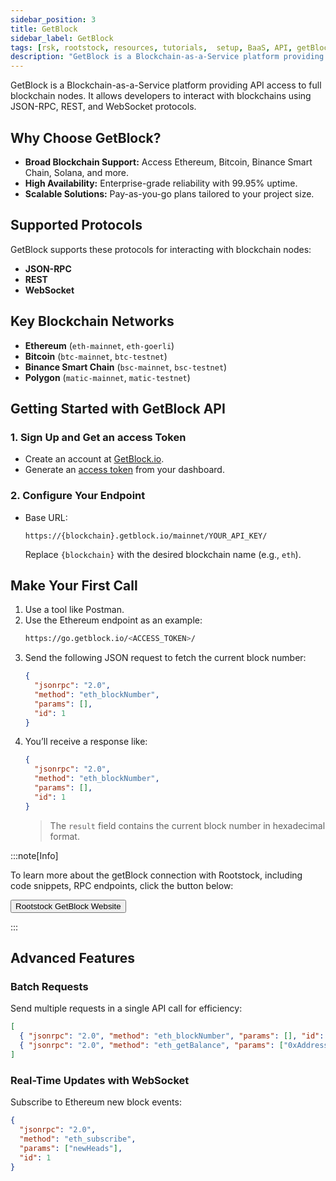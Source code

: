 ```yaml
---
sidebar_position: 3
title: GetBlock
sidebar_label: GetBlock
tags: [rsk, rootstock, resources, tutorials,  setup, BaaS, API, getBlock]
description: "GetBlock is a Blockchain-as-a-Service platform providing API access to full blockchain nodes. It allows developers to interact with blockchains using JSON-RPC, REST, and WebSocket protocols. "
---
```


GetBlock is a Blockchain-as-a-Service platform providing API access to full blockchain nodes. It allows developers to interact with blockchains using JSON-RPC, REST, and WebSocket protocols.  

## Why Choose GetBlock?  
- **Broad Blockchain Support:** Access Ethereum, Bitcoin, Binance Smart Chain, Solana, and more.  
- **High Availability:** Enterprise-grade reliability with 99.95% uptime.  
- **Scalable Solutions:** Pay-as-you-go plans tailored to your project size.  


## Supported Protocols  
GetBlock supports these protocols for interacting with blockchain nodes:  
- **JSON-RPC**  
- **REST**  
- **WebSocket**  

## Key Blockchain Networks  
- **Ethereum** (`eth-mainnet`, `eth-goerli`)  
- **Bitcoin** (`btc-mainnet`, `btc-testnet`)  
- **Binance Smart Chain** (`bsc-mainnet`, `bsc-testnet`)  
- **Polygon** (`matic-mainnet`, `matic-testnet`)  


## **Getting Started with GetBlock API**  

### 1. Sign Up and Get an access Token  
- Create an account at [GetBlock.io](https://getblock.io).  
- Generate an [access token](https://getblock.io/docs/get-started/auth-with-access-token/) from your dashboard.  

### 2. Configure Your Endpoint  
- Base URL:  
  ```
  https://{blockchain}.getblock.io/mainnet/YOUR_API_KEY/
  ```  
  Replace `{blockchain}` with the desired blockchain name (e.g., `eth`).


## **Make Your First Call**  

1. Use a tool like Postman.  
2. Use the Ethereum endpoint as an example:  
   ```bash
   https://go.getblock.io/<ACCESS_TOKEN>/
   ```  
3. Send the following JSON request to fetch the current block number:  
   ```json
   {
     "jsonrpc": "2.0",
     "method": "eth_blockNumber",
     "params": [],
     "id": 1
   }
   ```  
4. You’ll receive a response like:  
   ```json
   {
     "jsonrpc": "2.0",
     "method": "eth_blockNumber",
     "params": [],
     "id": 1
   }
   ```  
   > The `result` field contains the current block number in hexadecimal format.  

:::note[Info]

 To learn more about the getBlock connection with Rootstock, including code snippets, RPC endpoints,  click the button below:
 
<Button href="https://getblock.io/nodes/rsk/" align="left">Rootstock GetBlock Website</Button>

:::

## **Advanced Features**  

### Batch Requests  
Send multiple requests in a single API call for efficiency:  
```json
[
  { "jsonrpc": "2.0", "method": "eth_blockNumber", "params": [], "id": 1 },
  { "jsonrpc": "2.0", "method": "eth_getBalance", "params": ["0xAddress", "latest"], "id": 2 }
]
```  

### Real-Time Updates with WebSocket  
Subscribe to Ethereum new block events:  
```json
{
  "jsonrpc": "2.0",
  "method": "eth_subscribe",
  "params": ["newHeads"],
  "id": 1
}
```  